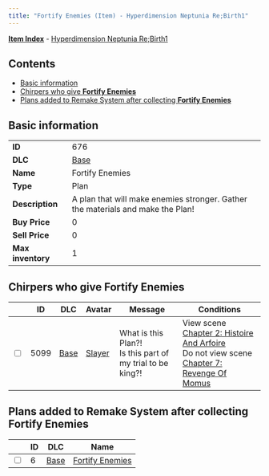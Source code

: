 ```yaml
---
title: "Fortify Enemies (Item) - Hyperdimension Neptunia Re;Birth1"
---
```


[**Item Index**](/neptunia/rb1/item/index.html) - [Hyperdimension Neptunia Re;Birth1](/neptunia/rb1)

## Contents

- [Basic information](#basic-information)
- [Chirpers who give **Fortify Enemies**](#chirpers-who-give-fortify-enemies)
- [Plans added to Remake System after collecting **Fortify Enemies**](#plans-added-to-remake-system-after-collecting-fortify-enemies)

## Basic information

|   |   |
| -- | -- |
| **ID** | 676 |
| **DLC** | [Base](/neptunia/rb1/dlc/1-base.html) |
| **Name** | Fortify Enemies |
| **Type** | Plan |
| **Description** | A plan that will make enemies stronger. Gather the materials and make the Plan! |
| **Buy Price** | 0 |
| **Sell Price** | 0 |
| **Max inventory** | 1 |


## Chirpers who give **Fortify Enemies**

|    | ID | DLC | Avatar | Message | Conditions |
| -- | -- | --- | ------ | ------- | ---------- |
| <input type="checkbox" id="rb1-chirper-event-1-5099" class="trackbox" /> | 5099 | [Base](/neptunia/rb1/dlc/1-base.html) | [Slayer](/neptunia/rb1/undefined/1-227-slayer.html) | What is this Plan?!<br />Is this part of my trial to be king?! | View scene [Chapter 2: Histoire And Arfoire](/neptunia/rb1/scene/1-201-chapter-2-histoire-and-arfoire.html)<br />Do not view scene [Chapter 7: Revenge Of Momus](/neptunia/rb1/scene/1-727-chapter-7-revenge-of-momus.html) |


## Plans added to Remake System after collecting **Fortify Enemies**

|    | ID | DLC | Name |
| -- | -- | --- | ---- |
| <input type="checkbox" id="rb1-remake-1-6" class="trackbox" /> | 6 | [Base](/neptunia/rb1/dlc/1-base.html) | [Fortify Enemies](/neptunia/rb1/remake/1-6-fortify-enemies.html) |
